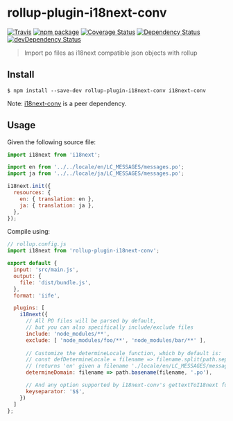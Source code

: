 # rollup-plugin-i18next-conv

[![Travis][build-badge]][build]
[![npm package][npm-badge]][npm]
[![Coverage Status][coveralls-badge]][coveralls]
[![Dependency Status][dependency-status-badge]][dependency-status]
[![devDependency Status][dev-dependency-status-badge]][dev-dependency-status]

> Import po files as i18next compatible json objects with rollup

## Install

```
$ npm install --save-dev rollup-plugin-i18next-conv i18next-conv
```

Note: [i18next-conv](https://github.com/i18next/i18next-gettext-converter) is a peer dependency.

## Usage

Given the following source file:

```js
import i18next from 'i18next';

import en from '../../locale/en/LC_MESSAGES/messages.po';
import ja from '../../locale/ja/LC_MESSAGES/messages.po';

i18next.init({
  resources: {
    en: { translation: en },
    ja: { translation: ja },
  },
});
```

Compile using:

```js
// rollup.config.js
import i18next from 'rollup-plugin-i18next-conv';

export default {
  input: 'src/main.js',
  output: {
    file: 'dist/bundle.js',
  },
  format: 'iife',

  plugins: [
    i18next({
      // All PO files will be parsed by default,
      // but you can also specifically include/exclude files
      include: 'node_modules/**',
      exclude: [ 'node_modules/foo/**', 'node_modules/bar/**' ],
      
      // Customize the determineLocale function, which by default is:
      // const defDetermineLocale = filename => filename.split(path.sep).slice(-3)[0];
      // (returns 'en' given a filename './locale/en/LC_MESSAGES/messages.po')
      determineDomain: filename => path.basename(filename, '.po'),

      // And any option supported by i18next-conv's gettextToI18next function, for example
      keyseparator: '$$',
    })
  ]
};
```

[build-badge]: https://img.shields.io/github/workflow/status/dotcore64/rollup-plugin-i18next-conv/test/master?style=flat-square
[build]: https://github.com/dotcore64/rollup-plugin-i18next-conv/actions

[npm-badge]: https://img.shields.io/npm/v/rollup-plugin-i18next-conv.svg?style=flat-square
[npm]: https://www.npmjs.org/package/rollup-plugin-i18next-conv

[coveralls-badge]: https://img.shields.io/coveralls/dotcore64/rollup-plugin-i18next-conv/master.svg?style=flat-square
[coveralls]: https://coveralls.io/r/dotcore64/rollup-plugin-i18next-conv

[dependency-status-badge]: https://david-dm.org/dotcore64/rollup-plugin-i18next-conv.svg?style=flat-square
[dependency-status]: https://david-dm.org/dotcore64/rollup-plugin-i18next-conv

[dev-dependency-status-badge]: https://david-dm.org/dotcore64/rollup-plugin-i18next-conv/dev-status.svg?style=flat-square
[dev-dependency-status]: https://david-dm.org/dotcore64/rollup-plugin-i18next-conv#info=devDependencies
